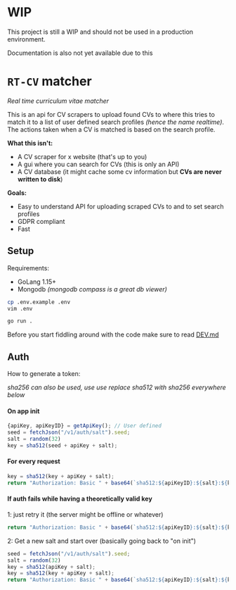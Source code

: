 # WIP

This project is still a WIP and should not be used in a production environment.

Documentation is also not yet available due to this

# `RT-CV` matcher

_Real time curriculum vitae matcher_

This is an api for CV scrapers to upload found CVs to where this tries to match it to a list of user defined search profiles _(hence the name realtime)_. The actions taken when a CV is matched is based on the search profile.

**What this isn't:**

- A CV scraper for x website (that's up to you)
- A gui where you can search for CVs (this is only an API)
- A CV database (it might cache some cv information but **CVs are never written to disk**)

**Goals:**

- Easy to understand API for uploading scraped CVs to and to set search profiles
- GDPR compliant
- Fast

## Setup

Requirements:

- GoLang 1.15+
- Mongodb _(mongodb compass is a great db viewer)_

```sh
cp .env.example .env
vim .env

go run .
```

Before you start fiddling around with the code make sure to read [DEV.md](/DEV.md)

## Auth

How to generate a token:

_sha256 can also be used, use use replace sha512 with sha256 everywhere below_

#### On app init

```js
{apiKey, apiKeyID} = getApiKey(); // User defined
seed = fetchJson("/v1/auth/salt").seed;
salt = random(32)
key = sha512(seed + apiKey + salt);
```

#### For every request

```js
key = sha512(key + apiKey + salt);
return "Authorization: Basic " + base64(`sha512:${apiKeyID}:${salt}:${key}`);
```

#### If auth fails while having a theoretically valid key

1: just retry it (the server might be offline or whatever)

```js
return "Authorization: Basic " + base64(`sha512:${apiKeyID}:${salt}:${key}`);
```

2: Get a new salt and start over (basically going back to "on init")

```js
seed = fetchJson("/v1/auth/salt").seed;
salt = random(32)
key = sha512(apiKey + salt);
key = sha512(key + apiKey + salt);
return "Authorization: Basic " + base64(`sha512:${apiKeyID}:${salt}:${key}`);
```
